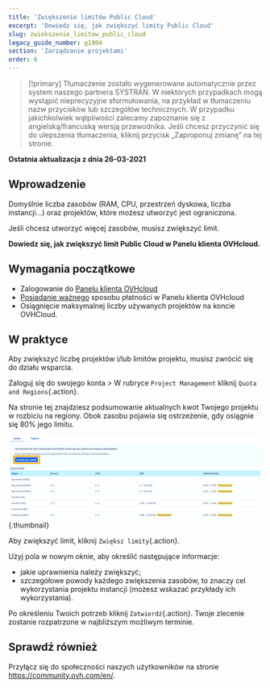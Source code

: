 ```yaml
---
title: 'Zwiększenie limitów Public Cloud'
excerpt: 'Dowiedz się, jak zwiększyć limity Public Cloud'
slug: zwiekszenie_limitow_public_cloud
legacy_guide_number: g1904
section: 'Zarządzanie projektami'
order: 6
---
```


> [!primary]
> Tłumaczenie zostało wygenerowane automatycznie przez system naszego partnera SYSTRAN. W niektórych przypadkach mogą wystąpić nieprecyzyjne sformułowania, na przykład w tłumaczeniu nazw przycisków lub szczegółów technicznych. W przypadku jakichkolwiek wątpliwości zalecamy zapoznanie się z angielską/francuską wersją przewodnika. Jeśli chcesz przyczynić się do ulepszenia tłumaczenia, kliknij przycisk „Zaproponuj zmianę” na tej stronie.
> 

**Ostatnia aktualizacja z dnia 26-03-2021**

## Wprowadzenie

Domyślnie liczba zasobów (RAM, CPU, przestrzeń dyskowa, liczba instancji...) oraz projektów, które możesz utworzyć jest ograniczona.

Jeśli chcesz utworzyć więcej zasobów, musisz zwiększyć limit.

**Dowiedz się, jak zwiększyć limit Public Cloud w Panelu klienta OVHcloud.**

## Wymagania początkowe

- Zalogowanie do [Panelu klienta OVHcloud](https://www.ovh.com/auth/?action=gotomanager&from=https://www.ovh.pl/&ovhSubsidiary=pl)
- [Posiadanie ważnego](../../billing/zarzadzanie-sposobami-platnosci/) sposobu płatności w Panelu klienta OVHcloud
- Osiągnięcie maksymalnej liczby używanych projektów na koncie OVHCloud.

## W praktyce

Aby zwiększyć liczbę projektów i/lub limitów projektu, musisz zwrócić się do działu wsparcia.

Zaloguj się do swojego konta > W rubryce `Project Management` kliknij `Quota and Regions`{.action}.

Na stronie tej znajdziesz podsumowanie aktualnych kwot Twojego projektu w rozbiciu na regiony. Obok zasobu pojawia się ostrzeżenie, gdy osiągnie się 80% jego limitu.

![raise-pci-quota](images/raisepciquota2021b.png){.thumbnail}

Aby zwiększyć limit, kliknij `Zwiększ limity`{.action}.

Użyj pola w nowym oknie, aby określić następujące informacje:

- jakie uprawnienia należy zwiększyć;
- szczegółowe powody każdego zwiększenia zasobów, to znaczy cel wykorzystania projektu instancji (możesz wskazać przykłady ich wykorzystania).

Po określeniu Twoich potrzeb kliknij `Zatwierdź`{.action}. Twoje zlecenie zostanie rozpatrzone w najbliższym możliwym terminie.

## Sprawdź również

Przyłącz się do społeczności naszych użytkowników na stronie <https://community.ovh.com/en/>.
